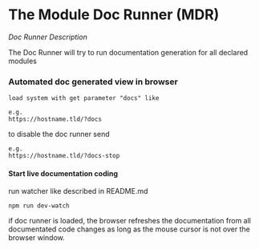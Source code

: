 # The Module Doc Runner (MDR)

*Doc Runner Description*

The Doc Runner will try to run documentation generation for all declared modules

### Automated doc generated view in browser

    load system with get parameter "docs" like
    
    e.g.
    https://hostname.tld/?docs
    
to disable the doc runner send

    e.g.
    https://hostname.tld/?docs-stop

#### Start live documentation coding

run watcher like described in README.md

    npm run dev-watch

if doc runner is loaded, the browser refreshes the documentation
from all documentated code changes as long as the mouse cursor 
is not over the browser window.
